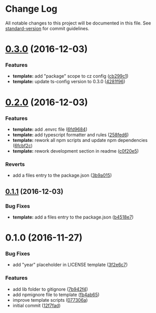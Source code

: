 # Change Log

All notable changes to this project will be documented in this file. See [standard-version](https://github.com/conventional-changelog/standard-version) for commit guidelines.

<a name="0.3.0"></a>
# [0.3.0](https://github.com/clebert/tipi-template-tslib/compare/v0.2.0...v0.3.0) (2016-12-03)


### Features

* **template:** add "package" scope to cz config ([cb299c1](https://github.com/clebert/tipi-template-tslib/commit/cb299c1))
* **template:** update ts-config version to 0.3.0 ([4281f96](https://github.com/clebert/tipi-template-tslib/commit/4281f96))



<a name="0.2.0"></a>
# [0.2.0](https://github.com/clebert/tipi-template-tslib/compare/v0.1.1...v0.2.0) (2016-12-03)


### Features

* **template:** add .envrc file ([6fd9684](https://github.com/clebert/tipi-template-tslib/commit/6fd9684))
* **template:** add typescript formatter and rules ([258fed6](https://github.com/clebert/tipi-template-tslib/commit/258fed6))
* **template:** rework all npm scripts and update npm dependencies ([6fcbf2c](https://github.com/clebert/tipi-template-tslib/commit/6fcbf2c))
* **template:** rework development section in readme ([c0f20e5](https://github.com/clebert/tipi-template-tslib/commit/c0f20e5))

### Reverts

* add a files entry to the package.json ([3b9a015](https://github.com/clebert/tipi-template-tslib/commit/3b9a015))



<a name="0.1.1"></a>
## [0.1.1](https://github.com/clebert/tipi-template-tslib/compare/v0.1.0...v0.1.1) (2016-12-03)


### Bug Fixes

* **template:** add a files entry to the package.json ([b4518e7](https://github.com/clebert/tipi-template-tslib/commit/b4518e7))



<a name="0.1.0"></a>
# 0.1.0 (2016-11-27)


### Bug Fixes

* add "year" placeholder in LICENSE template ([3f2e6c7](https://github.com/clebert/tipi-template-tslib/commit/3f2e6c7))

### Features

* add lib folder to gitignore ([7b942f4](https://github.com/clebert/tipi-template-tslib/commit/7b942f4))
* add npmignore file to template ([fb4ab65](https://github.com/clebert/tipi-template-tslib/commit/fb4ab65))
* improve template scripts ([077306a](https://github.com/clebert/tipi-template-tslib/commit/077306a))
* initial commit ([12f7fad](https://github.com/clebert/tipi-template-tslib/commit/12f7fad))
